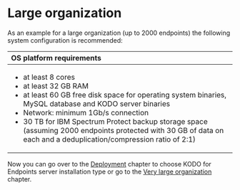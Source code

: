 # Large organization

As an example for a large organization \(up to 2000 endpoints\) the following system configuration is recommended:

<table>
  <thead>
    <tr>
      <th style="text-align:left">OS platform requirements</th>
    </tr>
  </thead>
  <tbody>
    <tr>
      <td style="text-align:left">
        <ul>
          <li>at least 8 cores</li>
          <li>at least 32 GB RAM</li>
          <li>at least 60 GB free disk space for operating system binaries, MySQL database
            and KODO server binaries</li>
          <li>Network: minimum 1Gb/s connection</li>
          <li>30 TB for IBM Spectrum Protect backup storage space (assuming 2000 endpoints
            protected with 30 GB of data on each and a deduplication/compression ratio
            of 2:1)</li>
        </ul>
      </td>
    </tr>
  </tbody>
</table>

Now you can go over to the [Deployment](../../deployment/) chapter to choose KODO for Endpoints server installation type or go to the [Very large organization](very-large-organization.md) chapter.

